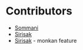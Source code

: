 # Contributors

- [Sommani](sommani@github.com)
- [Sirisak](maicmi@gmail.com)
- [Sirisak](maicmi@gmail.com) - monkan feature
